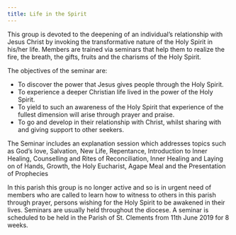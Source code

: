 ```yaml
---
title: Life in the Spirit
---
```

This group is devoted to the deepening of an individual’s relationship with Jesus Christ by invoking the transformative nature of the Holy Spirit in his/her life.  Members are trained via seminars that help them to realize the fire, the breath, the gifts, fruits and the charisms of the Holy Spirit. 

The objectives of the seminar are:  
* To discover the power that Jesus gives people through the Holy Spirit.
* To experience a deeper Christian life lived in the power of the Holy Spirit.
* To yield to such an awareness of the Holy Spirit that experience of the fullest dimension will arise through prayer and praise.
* To go and develop in their relationship with Christ, whilst sharing with and giving support to other seekers.

The Seminar includes an explanation session which addresses topics such as God’s love, Salvation, New Life, Repentance, Introduction to Inner Healing, Counselling and Rites of Reconciliation, Inner Healing and Laying on of Hands, Growth, the Holy Eucharist, Agape Meal and the Presentation of Prophecies

In this parish this group is no longer active and so is in urgent need of members who are called to learn how to witness to others in this parish through prayer, persons wishing for the Holy Spirit to be awakened in their lives.  Seminars are usually held throughout the diocese.  A seminar is scheduled to be held in the Parish of St. Clements from 11th June 2019 for 8 weeks.
